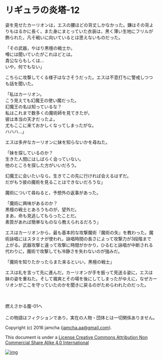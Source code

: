 # リギュラの炎塔-12

姿を見せたカーリオンは，エスの腰ほどの背丈しかなかった。鎌はその背よ  
りもはるかに長く，また身にまとっていた衣装は，黒く薄い生地にフリルが  
飾られた，凡そ戦いに向いているとは思えないものだった。  

「その武器，やはり黒檀の戦士か。  
噂には聞いていたがこれほどとは。  
貴公ならもしくは…  
いや，何でもない」  

こちらに攻撃してくる様子はなさそうだった。エスは不意打ちに警戒しつつ  
も話を聞いた。  

「私はカーリオン。  
こう見えても幻魔王の使い魔だった。  
幻魔王の名は知っているな？  
私はこれまで数多くの魔術師を見てきたが，  
彼は本当の天才だったよ。  
尤もここに来ておかしくなってしまったがな。  
ハハハ…」  

エスは多弁なカーリオンに妹を知らないかを尋ねた。  

「妹を探しているのか？  
生きた人間にはしばらく会っていない。  
他のところを探した方がいいだろう。  

幻魔王に会いたいなら，生きてこの先に行ければ会えるはずだ。  
だがもう彼の魔術を見ることはできないだろうな」  

魔術について尋ねると，予想外の返事があった。  

「魔術に興味があるのか？  
黒檀の戦士とあろうものが，望外だ。  
まあ，命も見逃してもらったことだ。  
素質があれば簡単なものなら教えられるだろう」  

エスはカーリオンから，最も基本的な攻撃魔術『魔術の矢』を教わった。魔  
術詠唱にはスタミナが使われ，詠唱時間の長さによって攻撃力が3段階まで  
上がる。武器攻撃と違って攻撃に時間がかかり，ひるむと詠唱が中断される  
代わりに，魔術で攻撃しても冷静さを失わないのが強みだ。  

「魔術を知りたかったらまた来るといい，黒檀の戦士」  

エスは礼を言って先に進んだ。カーリオンが手を振って見送る姿に，エスは  
妹の姿を重ねた。そして颯爽とその場を後にしてしまったがゆえに，なぜカー  
リオンがここを守っていたのかを聞きに戻るのがためらわれたのだった。  

<br>  
<br>  
燃えさかる腹-01へ  

<br>  
<br>  
この物語はフィクションであり，実在の人物・団体とは一切関係ありません。  

Copyright (c) 2016 jamcha (jamcha.aa@gmail.com).  

This document is under a [License Creative Commons Attribution Non Commercial Share Alike 4.0 International](http://creativecommons.org/licenses/by-nc-sa/4.0/deed)  

[![img](http://i.creativecommons.org/l/by-nc-sa/3.0/80x15.png)](http://creativecommons.org/licenses/by-nc-sa/4.0/deed)
